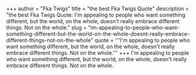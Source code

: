 +++
author = "Fka Twigs"
title = "the best Fka Twigs Quote"
description = "the best Fka Twigs Quote: I'm appealing to people who want something different, but the world, on the whole, doesn't really embrace different things. Not on the whole."
slug = "im-appealing-to-people-who-want-something-different-but-the-world-on-the-whole-doesnt-really-embrace-different-things-not-on-the-whole"
quote = '''I'm appealing to people who want something different, but the world, on the whole, doesn't really embrace different things. Not on the whole.'''
+++
I'm appealing to people who want something different, but the world, on the whole, doesn't really embrace different things. Not on the whole.
